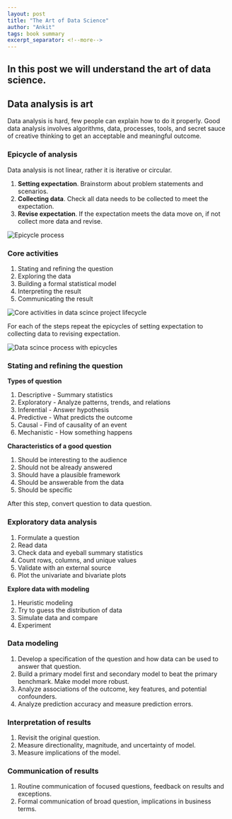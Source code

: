```yaml
---
layout: post
title: "The Art of Data Science"
author: "Ankit"
tags: book summary
excerpt_separator: <!--more-->
---
```


## In this post we will understand the art of data science.<!--more-->

## Data analysis is art
Data analysis is hard, few people can explain how to do it properly.
Good data analysis involves algorithms, data, processes, tools, and secret sauce
of creative thinking to get an acceptable and meaningful outcome.

### Epicycle of analysis
Data analysis is not linear, rather it is iterative or circular.
1. **Setting expectation**. Brainstorm about problem statements and scenarios.
2. **Collecting data**. Check all data needs to be collected to meet the expectation.
3. **Revise expectation**. If the expectation meets the data move on, if not collect more data and revise.

![Epicycle process](/assets/art_of_data_science_1.png)

### Core activities
1. Stating and refining the question
2. Exploring the data
3. Building a formal statistical model
4. Interpreting the result
5. Communicating the result 

![Core activities in data scince project lifecycle](/assets/art_of_data_science_2.png)

For each of the steps repeat the epicycles of setting expectation to collecting data to revising expectation.

![Data scince process with epicycles](/assets/art_of_data_science_3.png)

### Stating and refining the question
**Types of question**
1. Descriptive - Summary statistics
2. Exploratory - Analyze patterns, trends, and relations
3. Inferential - Answer hypothesis
4. Predictive - What predicts the outcome
5. Causal - Find of causality of an event
6. Mechanistic - How something happens

**Characteristics of a good question**
1. Should be interesting to the audience
2. Should not be already answered
3. Should have a  plausible framework 
4. Should be answerable from the data
5. Should be specific

After this step, convert question to data question.

### Exploratory data analysis
1. Formulate a question
2. Read data 
3. Check data and eyeball summary statistics
4. Count rows, columns, and unique values
5. Validate with an external source
6. Plot the univariate and bivariate plots


**Explore data with modeling**
1. Heuristic modeling
2. Try to guess the distribution of data
3. Simulate data and compare
4. Experiment

### Data modeling
1. Develop a specification of the  question and how data can be used to answer that question.
2. Build a primary model first and secondary model to beat the primary benchmark. Make model more robust.
3. Analyze associations of the  outcome, key features, and potential confounders.
4. Analyze prediction accuracy and measure prediction errors.


### Interpretation of results
1. Revisit the  original question.
2. Measure directionality, magnitude, and uncertainty of model.
3. Measure implications of the model.

### Communication of results
1. Routine communication of focused questions, feedback on results and exceptions.
2. Formal communication of broad question, implications in business terms.


